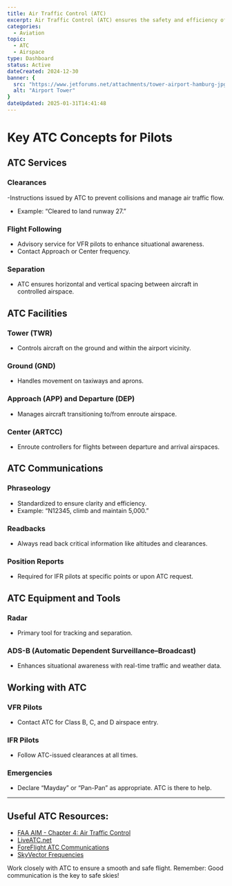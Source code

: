 ```yaml
---
title: Air Traffic Control (ATC)
excerpt: Air Traffic Control (ATC) ensures the safety and efficiency of the National Airspace System (NAS) by coordinating aircraft movements. Understanding ATC communications, services, and procedures is essential for pilots at every level. This guide provides an overview and links to relevant resources, including the **AIM (Aeronautical Information Manual)**.
categories: 
  - Aviation
topic:
  - ATC
  - Airspace
type: Dashboard
status: Active
dateCreated: 2024-12-30
banner: {
  src: "https://www.jetforums.net/attachments/tower-airport-hamburg-jpg.9575/",
  alt: "Airport Tower"
}
dateUpdated: 2025-01-31T14:41:48
---
```

# Key ATC Concepts for Pilots

## ATC Services
### Clearances
-Instructions issued by ATC to prevent collisions and manage air traffic flow.
- Example: “Cleared to land runway 27.”
### Flight Following
- Advisory service for VFR pilots to enhance situational awareness.
- Contact Approach or Center frequency.
### Separation
- ATC ensures horizontal and vertical spacing between aircraft in controlled airspace.

## ATC Facilities
### Tower (TWR)
- Controls aircraft on the ground and within the airport vicinity.
### Ground (GND)
- Handles movement on taxiways and aprons.
### Approach (APP) and Departure (DEP)
- Manages aircraft transitioning to/from enroute airspace.
### Center (ARTCC)
- Enroute controllers for flights between departure and arrival airspaces.

## ATC Communications
### Phraseology
- Standardized to ensure clarity and efficiency.
- Example: “N12345, climb and maintain 5,000.”
### Readbacks
- Always read back critical information like altitudes and clearances.
### Position Reports
- Required for IFR pilots at specific points or upon ATC request.

## ATC Equipment and Tools
### Radar
- Primary tool for tracking and separation.
### ADS-B (Automatic Dependent Surveillance–Broadcast)
- Enhances situational awareness with real-time traffic and weather data.

## Working with ATC
### VFR Pilots
- Contact ATC for Class B, C, and D airspace entry.
### IFR Pilots
- Follow ATC-issued clearances at all times.
### Emergencies
- Declare “Mayday” or “Pan-Pan” as appropriate. ATC is there to help.

___

## Useful ATC Resources:
- [FAA AIM - Chapter 4: Air Traffic Control](https://www.faa.gov/air_traffic/publications/atpubs/aim_html/chap4.html)
- [LiveATC.net](https://www.liveatc.net/)
- [ForeFlight ATC Communications](https://foreflight.com/)
- [SkyVector Frequencies](https://skyvector.com/)

Work closely with ATC to ensure a smooth and safe flight. Remember: Good communication is the key to safe skies!